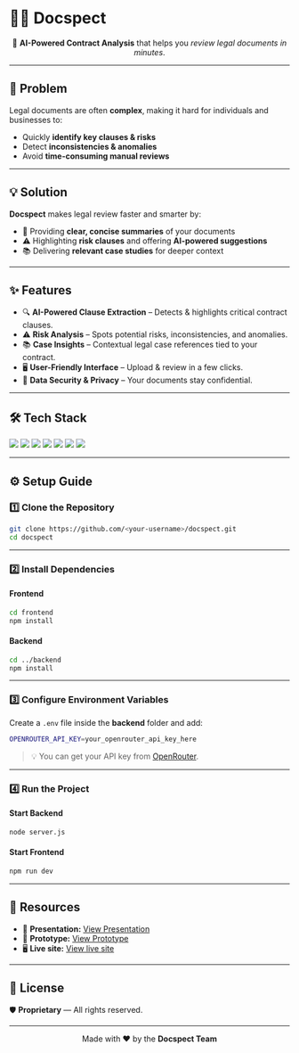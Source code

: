 # 🕵️‍♂️ Docspect
<p align="center">
🚀 <b>AI-Powered Contract Analysis</b> that helps you <i>review legal documents in minutes</i>.
</p>

---

## 📌 Problem
Legal documents are often **complex**, making it hard for individuals and businesses to:
- Quickly **identify key clauses & risks**
- Detect **inconsistencies & anomalies**
- Avoid **time-consuming manual reviews**

---

## 💡 Solution
**Docspect** makes legal review faster and smarter by:
- 📝 Providing **clear, concise summaries** of your documents  
- ⚠️ Highlighting **risk clauses** and offering **AI-powered suggestions**  
- 📚 Delivering **relevant case studies** for deeper context  

---

## ✨ Features
- 🔍 **AI-Powered Clause Extraction** – Detects & highlights critical contract clauses.
- ⚠️ **Risk Analysis** – Spots potential risks, inconsistencies, and anomalies.
- 📚 **Case Insights** – Contextual legal case references tied to your contract.
- 🖥️ **User-Friendly Interface** – Upload & review in a few clicks.
- 🔐 **Data Security & Privacy** – Your documents stay confidential.

---

## 🛠️ Tech Stack
<p>
<img src="https://img.shields.io/badge/React-61DAFB?style=for-the-badge&logo=react&logoColor=black"/>
<img src="https://img.shields.io/badge/TailwindCSS-06B6D4?style=for-the-badge&logo=tailwindcss&logoColor=white"/>
<img src="https://img.shields.io/badge/PDF%20Parser-FF6F00?style=for-the-badge&logo=adobeacrobatreader&logoColor=white"/>
<img src="https://img.shields.io/badge/PDFMiner-F9A03C?style=for-the-badge"/>
<img src="https://img.shields.io/badge/Mammoth-6D4AFF?style=for-the-badge"/>
<img src="https://img.shields.io/badge/OpenRouter-4E9CAF?style=for-the-badge"/>
<img src="https://img.shields.io/badge/Mistral%207B-FF4B4B?style=for-the-badge"/>
</p>

---

## ⚙️ Setup Guide

### 1️⃣ Clone the Repository  
```bash
git clone https://github.com/<your-username>/docspect.git
cd docspect
```

---

### 2️⃣ Install Dependencies  

#### Frontend  
```bash
cd frontend
npm install
```

#### Backend  
```bash
cd ../backend
npm install
```

---

### 3️⃣ Configure Environment Variables  
Create a `.env` file inside the **backend** folder and add:  
```bash
OPENROUTER_API_KEY=your_openrouter_api_key_here
```

> 💡 You can get your API key from [OpenRouter](https://openrouter.ai/).

---

### 4️⃣ Run the Project  

#### Start Backend  
```bash
node server.js
```

#### Start Frontend  
```bash
npm run dev
```

---

## 📂 Resources
- 🎤 **Presentation:** [View Presentation](https://docs.google.com/presentation/d/1TUqAsfeA1eUd9Pskq32ibZgPD6pXixMlOVwz5pt9aHs/edit#slide=id.p)  
- 🎨 **Prototype:** [View Prototype](https://www.figma.com/proto/apnH9V828nWSCeOGyCKtTq/Docspect-Prototype?node-id=1-4&p=f&t=f70eUyokoemXZolq-1&scaling=scale-down&content-scaling=fixed&page-id=0%3A1&starting-point-node-id=1%3A4)
- 🖥️ **Live site:** [View live site](https://docspect.netlify.app/)

---

## 📜 License
🛡️ **Proprietary** — All rights reserved.

---

<p align="center">
Made with ❤️ by the <b>Docspect Team</b>
</p>
